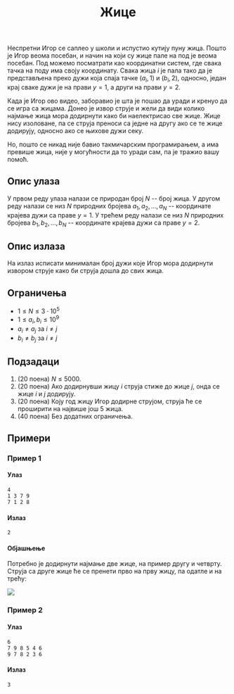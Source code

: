 ﻿---
title: Жице
timelimit: 1.0 # у секундама
memlimit: 64   # y MB
owner: takprog # власник је онај ко ради на задатку
origin: # опционо (ако се зна одакле је задатак преузет, пожељно је навести извор)
tags: [] # сваки задатак може бити означен према унапред договореној листи ознака
status: KOMPLETAN # један од: "IZRADA", "PREGLED" или "KOMPLETAN".
status-date: 2024-08-15 # датум у формату YYYY-MM-DD од када је задатак у наведеном статусу
solutions:
  - name: ex0
    lang: [cpp]
    desc: ""
    tags: []
---

Неспретни Игор се саплео у школи и испустио кутију пуну жица. Пошто је Игор веома посебан, и начин на који су жице пале на под је веома посебан. Под можемо посматрати као координатни систем, где свака тачка на поду има своју координату. Свака жица $i$ је пала тако да је представљена преко дужи која спаја тачке $(a_i, 1)$ и $(b_i, 2)$, односно, један крај сваке дужи је на прави $y = 1$, а други на прави $y = 2$.

Када је Игор ово видео, заборавио је шта је пошао да уради и кренуо да се игра са жицама. Донео је извор струје и жели да види колико најмање жица мора додирнути како би наелектрисао све жице. Жице нису изоловане, па се струја преноси са једне на другу ако се те жице додирују, односно ако се њихове дужи секу.

Но, пошто се никад није бавио такмичарским програмирањем, а има превише жица, није у могућности да то уради сам, па је тражио вашу помоћ.

## Опис улаза

У првом реду улаза налази се природан број $N$ -- број жица.
У другом реду налази се низ $N$ природних бројева $a_1, a_2, ..., a_N$ -- координате крајева дужи са праве $y = 1$.
У трећем реду налази се низ $N$ природних бројева $b_1, b_2, ..., b_N$ -- координате крајева дужи са праве $y = 2$.


## Опис излаза

На излаз исписати минималан број дужи које Игор мора додирнути извором струје како би струја дошла до свих жица.

## Ограничења

- $1 \leq N \leq 3\cdot10^5$
- $1 \leq a_i, b_i \leq 10^9$
- $a_i \neq a_j$ за $i \neq j$
- $b_i \neq b_j$ за $i \neq j$

## Подзадаци

1. (20 поена) $N \leq 5000$. 
2. (20 поена) Ако додирнувши жицу $i$ струја стиже до жице $j$, онда се жице $i$ и $j$ додирују.
3. (20 поена) Коју год жицу Игор додирне струјом, струја ће се проширити на највише још $5$ жица.
4. (40 поена) Без додатних ограничења.

## Примери

### Пример 1

#### Улаз

```
4
1 3 7 9
7 1 2 8
```

#### Излаз

```
2
```
#### Објашњење

Потребно је додирнути најмање две жице, на пример другу и четврту. Струја са друге жице ће се пренети прво на прву жицу, па одатле и на трећу:

![](https://petljamediastorage.blob.core.windows.net/competitions/zice-sl1.png)

### Пример 2

#### Улаз

```
6
7 9 8 5 4 6 
9 7 8 2 3 6
```

#### Излаз

```
3
```

